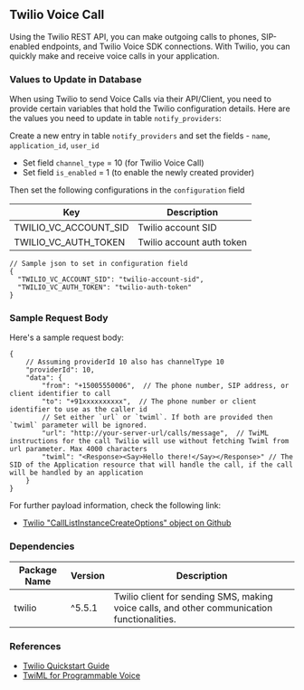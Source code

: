 ## Twilio Voice Call

Using the Twilio REST API, you can make outgoing calls to phones, SIP-enabled endpoints, and Twilio Voice SDK connections. With Twilio, you can quickly make and receive voice calls in your application.

### Values to Update in Database

When using Twilio to send Voice Calls via their API/Client, you need to provide certain variables that hold the Twilio configuration details. Here are the values you need to update in table `notify_providers`:

Create a new entry in table `notify_providers` and set the fields - `name`, `application_id`, `user_id`

- Set field `channel_type` = 10 (for Twilio Voice Call)
- Set field `is_enabled` = 1 (to enable the newly created provider)

Then set the following configurations in the `configuration` field

| Key                   | Description               |
| --------------------- | ------------------------- |
| TWILIO_VC_ACCOUNT_SID | Twilio account SID        |
| TWILIO_VC_AUTH_TOKEN  | Twilio account auth token |

```jsonc
// Sample json to set in configuration field
{
  "TWILIO_VC_ACCOUNT_SID": "twilio-account-sid",
  "TWILIO_VC_AUTH_TOKEN": "twilio-auth-token"
}
```

### Sample Request Body

Here's a sample request body:

```jsonc
{
    // Assuming providerId 10 also has channelType 10
    "providerId": 10,
    "data": {
        "from": "+15005550006",  // The phone number, SIP address, or client identifier to call
        "to": "+91xxxxxxxxxx",  // The phone number or client identifier to use as the caller id
        // Set either `url` or `twiml`. If both are provided then `twiml` parameter will be ignored.
        "url": "http://your-server-url/calls/message",  // TwiML instructions for the call Twilio will use without fetching Twiml from url parameter. Max 4000 characters
        "twiml": "<Response><Say>Hello there!</Say></Response>" // The SID of the Application resource that will handle the call, if the call will be handled by an application
    }
}
```

For further payload information, check the following link:
- [Twilio "CallListInstanceCreateOptions" object on Github](https://github.com/twilio/twilio-node/blob/main/src/rest/api/v2010/account/call.ts)

### Dependencies

| Package Name | Version | Description                                                                                 |
| ------------ | ------- | ------------------------------------------------------------------------------------------- |
| twilio       | ^5.5.1  | Twilio client for sending SMS, making voice calls, and other communication functionalities. |

### References

- [Twilio Quickstart Guide](https://www.twilio.com/docs/voice/quickstart)
- [TwiML for Programmable Voice](https://www.twilio.com/docs/voice/twiml)
